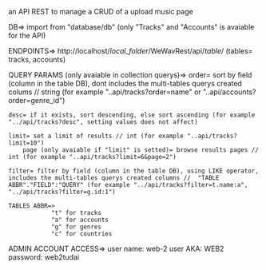 an API REST to manage a CRUD of a upload music page 

DB=> import from "database/db" (only "Tracks" and "Accounts" is avaiable for the API)

ENDPOINTS=> http://localhost/*local_folder*/WeWavRest/api/*table*/
    (tables= tracks, accounts)

QUERY PARAMS (only avaiable in collection querys)=> 
    order= sort by field (column in the table DB), dont includes the multi-tables querys created colums // string (for example "..api/tracks?order=name" or "..api/accounts?order=genre_id")

    desc= if it exists, sort descending, else sort ascending (for example "../api/tracks?desc", setting values ​​does not affect)

    limit= set a limit of results // int (for example "..api/tracks?limit=10")
        page (only avaiable if "limit" is setted)= browse results pages // int (for example "..api/tracks?limit=6&page=2")
    
    filter= filter by field (column in the table DB), using LIKE operator, includes the multi-tables querys created columns //  "TABLE ABBR"."FIELD":"QUERY" (for example "../api/tracks?filter=t.name:a", "../api/tracks?filter=g.id:1")

    TABLES ABBR=> 
                "t" for tracks
                "a" for accounts
                "g" for genres
                "c" for countries


ADMIN ACCOUNT ACCESS=>
    user name: web-2
    user AKA: WEB2
    password: web2tudai

